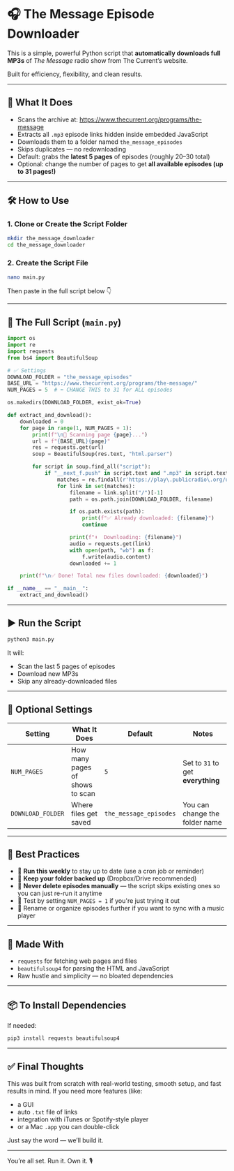 # 🎧 The Message Episode Downloader

This is a simple, powerful Python script that **automatically downloads full MP3s** of _The Message_ radio show from The Current’s website.

Built for efficiency, flexibility, and clean results.

---

## 🚀 What It Does

- Scans the archive at: https://www.thecurrent.org/programs/the-message  
- Extracts all `.mp3` episode links hidden inside embedded JavaScript  
- Downloads them to a folder named `the_message_episodes`  
- Skips duplicates — no redownloading  
- Default: grabs the **latest 5 pages** of episodes (roughly 20–30 total)
- Optional: change the number of pages to get **all available episodes (up to 31 pages!)**

---

## 🛠️ How to Use

### 1. Clone or Create the Script Folder

```bash
mkdir the_message_downloader
cd the_message_downloader
```

### 2. Create the Script File

```bash
nano main.py
```

Then paste in the full script below 👇

---

## 💾 The Full Script (`main.py`)

```python
import os
import re
import requests
from bs4 import BeautifulSoup

# ✅ Settings
DOWNLOAD_FOLDER = "the_message_episodes"
BASE_URL = "https://www.thecurrent.org/programs/the-message/"
NUM_PAGES = 5  # ⬅️ CHANGE THIS to 31 for ALL episodes

os.makedirs(DOWNLOAD_FOLDER, exist_ok=True)

def extract_and_download():
    downloaded = 0
    for page in range(1, NUM_PAGES + 1):
        print(f"\n📄 Scanning page {page}...")
        url = f"{BASE_URL}{page}"
        res = requests.get(url)
        soup = BeautifulSoup(res.text, "html.parser")

        for script in soup.find_all("script"):
            if "__next_f.push" in script.text and ".mp3" in script.text:
                matches = re.findall(r'https://play\.publicradio\.org/unreplaced_ua/[^\"]+\.mp3', script.text)
                for link in set(matches):
                    filename = link.split("/")[-1]
                    path = os.path.join(DOWNLOAD_FOLDER, filename)

                    if os.path.exists(path):
                        print(f"✅ Already downloaded: {filename}")
                        continue

                    print(f"⬇️  Downloading: {filename}")
                    audio = requests.get(link)
                    with open(path, "wb") as f:
                        f.write(audio.content)
                    downloaded += 1

    print(f"\n✅ Done! Total new files downloaded: {downloaded}")

if __name__ == "__main__":
    extract_and_download()
```

---

## ▶️ Run the Script

```bash
python3 main.py
```

It will:
- Scan the last 5 pages of episodes
- Download new MP3s
- Skip any already-downloaded files

---

## 🔧 Optional Settings

| Setting      | What It Does                        | Default | Notes                           |
|--------------|-------------------------------------|---------|----------------------------------|
| `NUM_PAGES`  | How many pages of shows to scan     | `5`     | Set to `31` to get **everything** |
| `DOWNLOAD_FOLDER` | Where files get saved             | `the_message_episodes` | You can change the folder name |

---

## 🧠 Best Practices

- 🔁 **Run this weekly** to stay up to date (use a cron job or reminder)
- 💾 **Keep your folder backed up** (Dropbox/Drive recommended)
- 🛑 **Never delete episodes manually** — the script skips existing ones so you can just re-run it anytime
- 🧪 Test by setting `NUM_PAGES = 1` if you're just trying it out
- 🎯 Rename or organize episodes further if you want to sync with a music player

---

## 🫶 Made With

- `requests` for fetching web pages and files  
- `beautifulsoup4` for parsing the HTML and JavaScript  
- Raw hustle and simplicity — no bloated dependencies  

---

## 📦 To Install Dependencies

If needed:

```bash
pip3 install requests beautifulsoup4
```

---

## ✅ Final Thoughts

This was built from scratch with real-world testing, smooth setup, and fast results in mind. If you need more features (like:

- a GUI  
- auto `.txt` file of links  
- integration with iTunes or Spotify-style player  
- or a Mac `.app` you can double-click  

Just say the word — we’ll build it.

---

You’re all set. Run it. Own it. 🎙️
